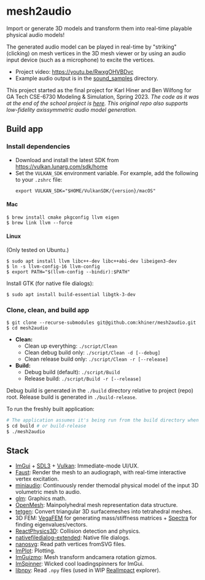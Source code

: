 # mesh2audio

Import or generate 3D models and transform them into real-time playable physical audio models!

The generated audio model can be played in real-time by "striking" (clicking) on mesh vertices in the 3D mesh viewer or by using an audio input device (such as a microphone) to excite the vertices.

- Project video: https://youtu.be/RwxgOHVBDvc
- Example audio output is in the [sound_samples](sound_samples/) directory.

This project started as the final project for Karl Hiner and Ben Wilfong for GA Tech CSE-6730 Modeling & Simulation, Spring 2023.
_The code as it was at the end of the school project is [here](https://github.com/GATech-CSE-6730-Spring-2023-Project/mesh2audio)._
_This original repo also supports low-fidelity axissymmetric audio model generation._

## Build app

### Install dependencies

- Download and install the latest SDK from https://vulkan.lunarg.com/sdk/home
- Set the `VULKAN_SDK` environment variable.
  For example, add the following to your `.zshrc` file:
  ```shell
  export VULKAN_SDK="$HOME/VulkanSDK/{version}/macOS"
  ```

#### Mac

```shell
$ brew install cmake pkgconfig llvm eigen
$ brew link llvm --force
```

#### Linux

(Only tested on Ubuntu.)

```shell
$ sudo apt install llvm libc++-dev libc++abi-dev libeigen3-dev
$ ln -s llvm-config-16 llvm-config
$ export PATH="$(llvm-config --bindir):$PATH"
```

Install GTK (for native file dialogs):

```shell
$ sudo apt install build-essential libgtk-3-dev
```

### Clone, clean, and build app

```shell
$ git clone --recurse-submodules git@github.com:khiner/mesh2audio.git
$ cd mesh2audio
```

- **Clean:**
  - Clean up everything: `./script/Clean`
  - Clean debug build only: `./script/Clean -d [--debug]`
  - Clean release build only: `./script/Clean -r [--release]`
- **Build:**
  - Debug build (default): `./script/Build`
  - Release build: `./script/Build -r [--release]`

Debug build is generated in the `./build` directory relative to project (repo) root.
Release build is generated in `./build-release`.

To run the freshly built application:

```sh
# The application assumes it's being run from the build directory when locating its resource files.
$ cd build # or build-release
$ ./mesh2audio
```

## Stack

- [ImGui](https://github.com/ocornut/imgui) + [SDL3](https://github.comlibsdl-org/SDL) + [Vulkan](https://www.vulkan.org/): Immediate-mode UI/UX.
- [Faust](https://github.com/grame-cncm/faust): Render the mesh to an audiograph, with real-time interactive vertex excitation.
- [miniaudio](https://github.com/mackron/miniaudio): Continuously render themodal physical model of the input 3D volumetric mesh to audio.
- [glm](https://github.com/g-truc/glm): Graphics math.
- [OpenMesh](https://gitlab.vci.rwth-aachen.de:9000/OpenMesh/OpenMesh): Mainpolyhedral mesh representation data structure.
- [tetgen](https://github.com/libigl/tetgen): Convert triangular 3D surfacemeshes into tetrahedral meshes.
- 3D FEM: [VegaFEM](https://github.com/grame-cncm/faust/tree/master-dev/tools/physicalModeling/mesh2faust/vega) for generating mass/stiffness matrices + [Spectra](https://github.com/yixuan/spectra) for finding eigenvalues/vectors.
- [ReactPhysics3D](https://github.com/DanielChappuis/reactphysics3d/treedevelop): Collision detection and physics.
- [nativefiledialog-extended](https://github.com/btzynativefiledialog-extended): Native file dialogs.
- [nanosvg](https://github.com/memononen/nanosvg): Read path vertices fromSVG files.
- [ImPlot](https://github.com/epezent/implot): Plotting.
- [ImGuizmo](https://github.com/CedricGuillemet/ImGuizmo): Mesh transform andcamera rotation gizmos.
- [ImSpinner](https://github.com/dalerank/imspinner): Wicked cool loadingspinners for ImGui.
- [libnpy](https://github.com/llohse/libnpy): Read `.npy` files (used in WIP [RealImpact](https://github.com/samuel-clarke/RealImpact) explorer).
